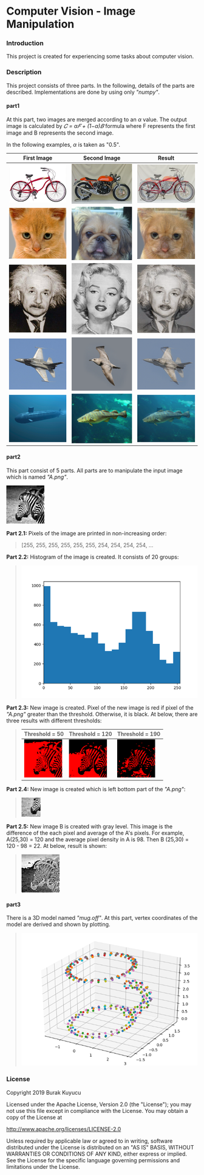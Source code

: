 Computer Vision - Image Manipulation
====================================

### Introduction
This project is created for experiencing some tasks about computer vision.

### Description
This project consists of three parts. In the following, details of the parts are described. Implementations are done by using only _"numpy"_.

#### part1
At this part, two images are merged according to an _α_ value. The output image is calculated by _𝐶 = α𝐹 + (1−α)𝐵_ formula where F represents the first image and B represents the second image.

In the following examples, _α_ is taken as "0.5".

First Image                   |  Second Image                 | Result
----------------------------- | ----------------------------- | -----------------------------
![Image](extras/1.bmp) | ![Image](extras/2.bmp) | ![Image](extras/11.bmp)
![Image](extras/3.bmp) | ![Image](extras/4.bmp) | ![Image](extras/12.bmp)
![Image](extras/5.bmp) | ![Image](extras/6.bmp) | ![Image](extras/13.bmp)
![Image](extras/7.bmp) | ![Image](extras/8.bmp) | ![Image](extras/14.bmp)
![Image](extras/9.bmp) | ![Image](extras/10.bmp) | ![Image](extras/15.bmp)

#### part2
This part consist of 5 parts. All parts are to manipulate the input image which is named _"A.png"_.

![Image](extras/16.png)

**Part 2.1:** Pixels of the image are printed in non-increasing order:
> [255, 255, 255, 255, 255, 255, 254, 254, 254, 254, ...

**Part 2.2:** Histogram of the image is created. It consists of 20 groups:
> ![Image](extras/17.png)

**Part 2.3:** New image is created. Pixel of the new image is red if pixel of the _"A.png"_ greater than the threshold. Otherwise, it is black. At below, there are three results with different thresholds:
> Threshold = 50                 |  Threshold = 120               | Threshold = 190  
> ------------------------------ | ------------------------------ | -----------------------------
> ![Image](extras/18.png) | ![Image](extras/19.png) | ![Image](extras/20.png)

**Part 2.4:** New image is created which is left bottom part of the _"A.png"_:
> ![Image](extras/21.png)

**Part 2.5:** New image B is created with gray level. This image is the difference of the each pixel and average of the A's pixels. For example, A(25,30) = 120 and the average pixel density in A is 98. Then B (25,30) = 120 - 98 = 22. At below, result is shown:
> ![Image](extras/22.png)

#### part3
There is a 3D model named _"mug.off"_. At this part, vertex coordinates of the model are derived and shown by plotting.
> ![Image](extras/23.png)

### License
Copyright 2019 Burak Kuyucu

Licensed under the Apache License, Version 2.0 (the "License");
you may not use this file except in compliance with the License.
You may obtain a copy of the License at

http://www.apache.org/licenses/LICENSE-2.0

Unless required by applicable law or agreed to in writing, software
distributed under the License is distributed on an "AS IS" BASIS,
WITHOUT WARRANTIES OR CONDITIONS OF ANY KIND, either express or implied.
See the License for the specific language governing permissions and
limitations under the License.


